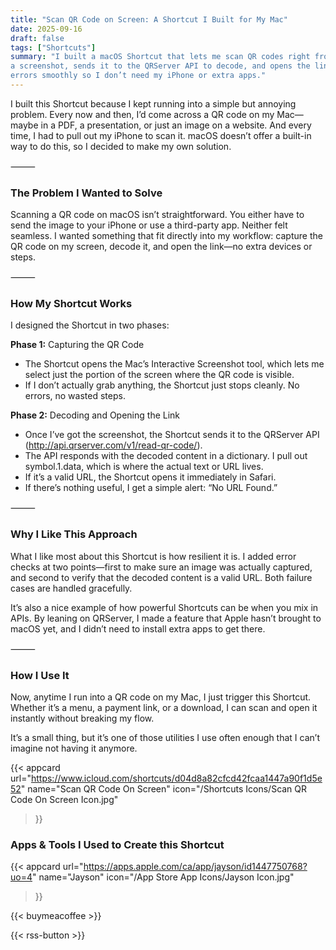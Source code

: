 ```yaml
---
title: "Scan QR Code on Screen: A Shortcut I Built for My Mac"
date: 2025-09-16
draft: false
tags: ["Shortcuts"]
summary: "I built a macOS Shortcut that lets me scan QR codes right from my screen. It grabs 
a screenshot, sends it to the QRServer API to decode, and opens the link in Safari—handling 
errors smoothly so I don’t need my iPhone or extra apps."
---
```


I built this Shortcut because I kept running into a simple but annoying problem. Every now 
and then, I’d come across a QR code on my Mac—maybe in a PDF, a presentation, or just an image 
on a website. And every time, I had to pull out my iPhone to scan it. macOS doesn’t offer 
a built-in way to do this, so I decided to make my own solution.

⸻

### The Problem I Wanted to Solve

Scanning a QR code on macOS isn’t straightforward. You either have to send the image to your 
iPhone or use a third-party app. Neither felt seamless. I wanted something that fit directly 
into my workflow: capture the QR code on my screen, decode it, and open the link—no extra 
devices or steps.

⸻

### How My Shortcut Works

I designed the Shortcut in two phases:

**Phase 1:** Capturing the QR Code

- The Shortcut opens the Mac’s Interactive Screenshot tool, which lets me select just the 
portion of the screen where the QR code is visible.
- If I don’t actually grab anything, the Shortcut just stops cleanly. No errors, no wasted 
steps.

**Phase 2:** Decoding and Opening the Link

- Once I’ve got the screenshot, the Shortcut sends it to the QRServer API (http://api.qrserver.com/v1/read-qr-code/).
- The API responds with the decoded content in a dictionary. I pull out symbol.1.data, which 
is where the actual text or URL lives.
- If it’s a valid URL, the Shortcut opens it immediately in Safari.
- If there’s nothing useful, I get a simple alert: “No URL Found.”

⸻

### Why I Like This Approach

What I like most about this Shortcut is how resilient it is. I added error checks at two 
points—first to make sure an image was actually captured, and second to verify that the 
decoded content is a valid URL. Both failure cases are handled gracefully.

It’s also a nice example of how powerful Shortcuts can be when you mix in APIs. By leaning 
on QRServer, I made a feature that Apple hasn’t brought to macOS yet, and I didn’t need to 
install extra apps to get there.

⸻

### How I Use It

Now, anytime I run into a QR code on my Mac, I just trigger this Shortcut. Whether it’s a 
menu, a payment link, or a download, I can scan and open it instantly without breaking my 
flow.

It’s a small thing, but it’s one of those utilities I use often enough that I can’t imagine 
not having it anymore.

{{< appcard 
    url="https://www.icloud.com/shortcuts/d04d8a82cfcd42fcaa1447a90f1d5e52" 
    name="Scan QR Code On Screen" 
    icon="/Shortcuts Icons/Scan QR Code On Screen Icon.jpg" 
>}}

### Apps & Tools I Used to Create this Shortcut

{{< appcard 
    url="https://apps.apple.com/ca/app/jayson/id1447750768?uo=4" 
    name="Jayson" 
    icon="/App Store App Icons/Jayson Icon.jpg" 
>}}


{{< buymeacoffee >}}

{{< rss-button >}}